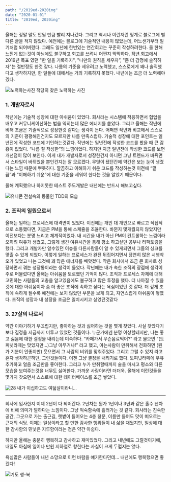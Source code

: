 ```yaml
---
path: "/2019ed-2020ing"
date: "2020-01-01"
title: "2019ed, 2020ing"
---
```



올해는 정말 말도 안될 만큼 빨리 지나갔다. 그리고 역시나 이런저런 핑계로 블로그에 별다른 글을 적지 않았다. 예전에는 블로그에 기술적인 내용이 많았는데, 어느샌가부터 일기처럼 되어버렸다. 그래도 일년에 한번있는 연간회고는 꾸준히 작성하려한다. 
올 한해 느낀게 없는것이 아님에도 불구하고 회고를 쓰려니 어쩐지 막막하다. [작년 회고](https://ho1234c.github.io/2018/12/27/2018ed-2019ing/)에서 2019년 목표 였던 "한 일을 기록하자", "나만의 원칙을 세우자”, "좀 더 감정에 솔직하자"는 절반정도 한것 같다. 나름의 기준을 세우려고 노력했고, 스스로에게 꽤나 솔직했다고 생각하지만, 한 일들에 대해서는 거의 기록하지 못했다. 내년에는 조금 더 노력해야겠다.

![노력하는사진](https://pbs.twimg.com/media/BvZSVQtCEAADupl.jpg)
적당히 찾은 노력하는 사진
<br/>
### 1. 개발자로서

작년에는 기술적 성장에 대한 아쉬움이 있었다. 회사라는 시스템에 적응하면서 협업을 배우고 커뮤니케이션하는 법을 익히는데 많은 에너지를 쏟았다. 그리고 올해는 작년에 비해 조금은 기술적으로 성장한것 같다는 생각이 든다. 어쩌면 작년과 비교해서 스스로의 기준이 평평해진건지도 모르지만 나름 만족스럽다. 
기술적 성장에 대한 포인트는 일년전에 작성한 코드에 기인하는것같다. 작년에는 일년전에 작성한 코드를 봤을 때 큰 감흥이 없었다. “나름 잘 작성한”의 느낌이었다. 하지만 지금 일년전에 작성한 코드를 보면 개선점이 많이 보인다. 이게 내가 개발자로서 성장한건지 아니면 그냥 트렌드가 바뀌면서 스타일이 바뀌었을 뿐인건지는 잘 모르겠다. 무엇이 됐던간에 약간은 보는 눈이 생겼다는 느낌 때문에 뿌듯하다. 깔끔하고 이해하기 쉬운 코드를 작성하는것 이전에 “깔끔”과 “이해하기 쉬운”에 대한 기준을 세워야 한다는 것을 알았기 때문이다. 

올해 계획했으나 하지못한 테스트 주도개발은 내년에는 반드시 해보고싶다.

![유니콘](http://corporatespring.com/wp-content/uploads/2017/11/Unicorn-Millenials-Corporate-Spring.png)
전설속의 동물인 TDD의 모습
<br/>

### 2. 조직의 일원으로서
올해는 일하는 프로세스에 대격변이 있었다. 이전에는 개인 대 개인으로 빠르고 직접적으로 소통했다면, 지금은 PM을 통해 스케쥴을 조율한다. 바뀐지 몇개월되지 않았지만 이전보다는 분명 느리고 체계적이었다. 내 시간을 내가 아닌 PM이 컨트롤하는 느낌이라 오히려 여유가 생겼고, 그렇게 생긴 여유시간을 통해 평소 하고싶던 공부나 리팩토링을 했다. 그리고 개발자만 알수있던 이슈를 다른사람들이 알 수 있게되면서 그들의 싱크를 맞출 수 있게 되었다.
이렇게 일하는 프로세스가 완전 뒤집어지면서 당연히 많은 시행착오가 있었고 나는 그것에 꽤 많은 에너지를 빼앗겼다. 작은 회사에서 조금 큰 회사로 성장하면서 겪는 성장통이라는 생각이 들었다. 작년에는 내가 속한 조직의 장점에 생각이 주로 머물렀다면 올해는 아쉬움을 토로했던 기억이 많다. 조직과 프로세스 자체에 대해 고민하는 사람들의 고충을 알고있음에도 불구하고 많은 투정을 했다. 더 나아질 수 있을것에 대한 아쉬움이자 좀 더 좋은 조직에 속하고 싶다는 욕심이었던 것 같다. 더 깊게 조직에 속하게 될수록 예전에는 보지 않았던 부분을 보게 되고, 자연스럽게 아쉬움이 쌓였다. 조직의 성장과 내 성장을 조금은 일치시키고 싶었던것같다


### 3. 27살의 나로서
약간 이야기하기 부끄럽지만, 좋아하는 것과 싫어하는 것을 몇개 찾았다. 사실 찾았다기보다 결정을 지금까지 미루고 있었던 것들이다. 누군가에겐 분명 이상할테지만, 나는 좋고 싫음에 대한 결정을 내리는데 미숙하다. “카페가서 무슨음료먹어?” 라고 물으면 “(토피넛라떼는 맛있지만…)그냥 아무거나!” 라고 했고, 아는사람이 만취해서 전화하면 (뭔가 기분이 안좋지만) 웃으면서 그 사람의 비위를 맞춰주었다. 그리고 그럴 수 있지 라고 혼자 생각하곤하던, 그런것들이다. 이젠 그냥 결정을 내리기로 했다. 토피넛라떼에 우유추가하고 얼음 조금만을 좋아한다. 그리고 누가 만취할때까지 술을 마시고 평소와 다른모습을 보여주는것을 너무도 싫어한다. 가까운 사람이라면 더더욱.
올해에 이런것들을 몇가지 찾으면서 스스로에 대한 데이터베이스를 조금 쌓았다.

![28](https://besthqwallpapers.com/Uploads/31-8-2019/103435/thumb2-28th-happy-birthday-3d-balloons-letters-birthday-background-with-balloons-28-years-birthday-happy-28th-birthday.jpg)
내가 이십하고도 여덟살이라니...

-----

회사에 입사한지 이제 2년이 다 되어간다. 2년차는 뭔가 1년이나 3년과 같은 홀수 년차에 비해 의미가 덜하다는 느낌이다. 그냥 익숙함속에 흘러가는 것 같다. 회사라는 친숙한 공간, 그곳으로 가는 출근길, 햇볕이 들어오는 4층 창문, 이름만 들어도 맛이 떠오르는 근처의 식당. 이제는 일상이라고 할 만한 감사한 행위들이 내 삶을 채웠지만, 일상에 대한 감사함의 민낯은 지루함이라는 점은 약간 아쉽다.

하지만 올해는 충분히 행복하고 감사하고 재미있었다. 그리고 내년에도 그럴것이기에, 내일도 아침에 일어나 만원 지하철로 향한다는 사실이 크게 두렵지는 않다. 

욕심많은 사람들이 내년 소망으로 이런 바람을 얘기한다던데...
내년에도 행복했으면 좋겠다!

![기도](https://1y4yclbm79aqghpm1xoezrdw-wpengine.netdna-ssl.com/wp-content/uploads/2018/11/Praying-Hands-620.jpg)
행-복